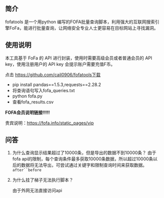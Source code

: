 ## 简介

fofatools 是一个用python 编写的FOFA批量查询脚本，利用强大的互联网搜索引擎FoFa，能进行批量查询，让网络安全专业人士更容易在目标网站上寻找漏洞。

## 使用说明

本工具基于 FoFa 的 API 进行封装，使用时需要高级会员或者普通会员的 API key，使用注册用户的 API key 会提示账户需要充值F币。

点击 https://github.com/cail0906/fofatools下载

- pip install pandas==1.5.3,requests==2.28.2
- 将查询语句写入fofa_queries.txt
- python fofa.py
- 查看fofa_results.csv



**FOFA会员说明链接!!!!!**

贵宾说明：https://fofa.info/static_pages/vip



## 问答

1. 为什么查询显示结果超过了10000条，但是导出的数据不到10000条？
   由于fofa api的限制，每个查询条件最多获取10000条数据，所以超过10000条以后的数据将无法导出，可尝试通过关键字和限制查询时间来获取数据。`after``before`

2. 为什么挂了梯子无法执行脚本？

   由于外网无法直接访问api
